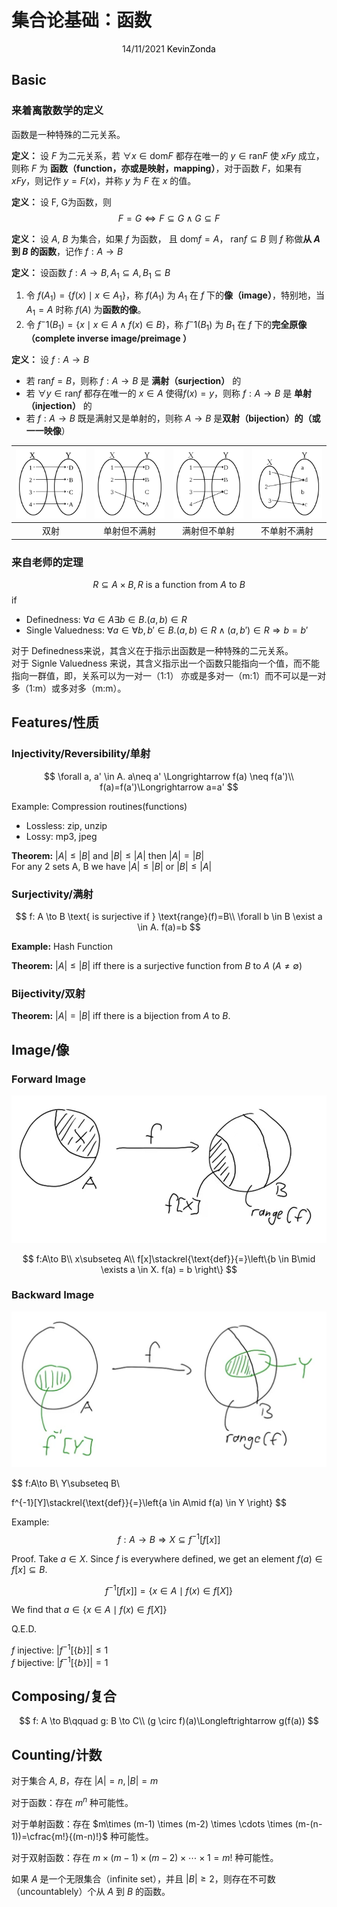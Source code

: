 # 集合论基础：函数

<center>
<span>14/11/2021</span>
<a style="text-decoration:none; color: black;" href="https://github.com/KevinZonda">KevinZonda</a>
</center>

## Basic

### 来着离散数学的定义


函数是一种特殊的二元关系。

**定义：** 设 $F$ 为二元关系，若 $\forall x \in \text{dom}F$ 都存在唯一的 $y \in \text{ran}F$ 使 $xFy$ 成立，则称 $F$ 为 **函数（function，亦或是映射，mapping）**，对于函数 $F$，如果有 $xFy$，则记作 $y = F(x)$，并称 $y$ 为 $F$ 在 $x$ 的值。

**定义：** 设 F, G为函数，则
$$
F=G\Leftrightarrow F \subseteq G \wedge G \subseteq F
$$

**定义：** 设 $A$, $B$ 为集合，如果 $f$ 为函数， 且 $\text{dom}f = A$， $\text{ran}f\subseteq B$ 则 $f$ 称做**从 $A$ 到 $B$ 的函数**，记作  $f: A \to B$ 

**定义：** 设函数 $f: A\to B, A_1 \subseteq A, B_1 \subseteq B$
1. 令 $f(A_1)=\left\{ f(x) \mid x \in A_1\right\}$，称 $f(A_1)$ 为 $A_1$ 在 $f$ 下的**像（image）**，特别地，当 $A_1=A$ 时称 $f(A)$ 为**函数的像**。
2. 令 $f^-{1}(B_1) = \left\{ x \mid x \in A \wedge f(x) \in B\right\}$，称 $f^-{1}(B_1)$ 为 $B_1$ 在 $f$ 下的**完全原像（complete inverse image/preimage ）**

**定义：** 设 $f: A \to B$
- 若 $\text{ran}f=B$，则称 $f: A \to B$ 是 **满射（surjection）** 的
- 若 $\forall y \in \text{ran}f$ 都存在唯一的 $x \in A$ 使得$f(x)=y$，则称 $f: A \to B$ 是 **单射（injection）** 的
- 若 $f: A \to B$ 既是满射又是单射的，则称 $A \to B$ 是**双射（bijection）**的（或**一一映像**）

| ![](img/bijection.png) | ![](img/injection.png) | ![](img/surjection.png) | ![](img/null.png) |
| :--: | :--: | :--: | :--: |
| 双射 | 单射但不满射 | 满射但不单射 | 不单射不满射 |



### 来自老师的定理

$$
R \subseteq A \times B, R\text{ is a function from }A\text{ to }B\text{}
$$
if
- Definedness: $\forall a \in A \exists b \in B . (a, b) \in R$
- Single Valuedness: $\forall a \in  \forall b, b' \in B . (a, b) \in R \wedge (a, b') \in R \Rightarrow b = b'$

对于 Definedness来说，其含义在于指示出函数是一种特殊的二元关系。  
对于 Signle Valuedness 来说，其含义指示出一个函数只能指向一个值，而不能指向一群值，即，关系可以为一对一（1:1） 亦或是多对一（m:1）而不可以是一对多（1:m）或多对多（m:m）。

## Features/性质

### Injectivity/Reversibility/单射

$$
\forall a, a' \in A. a\neq a' \Longrightarrow f(a) \neq f(a')\\
f(a)=f(a')\Longrightarrow a=a'
$$

Example: Compression routines(functions)
- Lossless: zip, unzip
- Lossy: mp3, jpeg

**Theorem:** $|A|\leq |B|$ and $|B|\leq |A|$ then $|A| = |B|$  
For any 2 sets A, B we have $|A|\leq |B|$ or $|B|\leq |A|$

### Surjectivity/满射

$$
f: A \to B \text{ is surjective if } \text{range}(f)=B\\
\forall b \in B \exist a \in A. f(a)=b
$$

**Example:** Hash Function


**Theorem:** $|A| \leq |B|$ iff there is a surjective function from $B$ to $A$ ($A \neq \emptyset$)


### Bijectivity/双射

**Theorem:** $|A| = |B|$ iff there is a bijection from $A$ to $B$.

## Image/像

### Forward Image

![](img/f.png)

$$
f:A\to B\\
x\subseteq A\\
f[x]\stackrel{\text{def}}{=}\left\{b \in B\mid \exists a \in X. f(a) = b \right\}
$$

### Backward Image

![](img/f-1.png)

$$
f:A\to B\\
Y\subseteq B\\

f^{-1}[Y]\stackrel{\text{def}}{=}\left\{a \in A\mid f(a) \in Y \right\}
$$

Example:
$$
f: A \to B\Rightarrow X \subseteq f^{-1}[f[x]]
$$

Proof. Take $a \in X$. Since $f$ is everywhere defined, we get an element $f(a)\in f[x]\subseteq B$.

$$
f^{-1}[f[x]]=\left\{  x\in A \mid f(x)\in f[X]\right\}
$$

We find that $a \in \left\{  x\in A \mid f(x)\in f[X]\right\}$

Q.E.D.

$f$ injective: $|f^{-1}[\left\{b\right\}]|\leq 1$  
$f$ bijective: $|f^{-1}[\left\{b\right\}]|= 1$

## Composing/复合

$$
f: A \to B\qquad
g: B \to C\\
(g \circ f)(a)\Longleftrightarrow g(f(a))
$$

## Counting/计数

对于集合 $A$, $B$，存在 $|A|=n, |B|=m$

对于函数：存在 $m^n$ 种可能性。

对于单射函数：存在 $m\times (m-1) \times (m-2) \times \cdots \times (m-(n-1))=\cfrac{m!}{(m-n)!}$ 种可能性。

对于双射函数：存在 $m\times (m-1) \times (m-2) \times \cdots \times 1=m!$ 种可能性。

如果 $A$ 是一个无限集合（infinite set），并且 $|B|\geq 2$，则存在不可数（uncountablely）个从 $A$ 到 $B$ 的函数。
